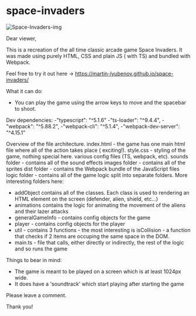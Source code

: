 # space-invaders

![Space-Invaders-img](https://github.com/martin-lyubenov/space-invaders/assets/52383146/58c7d81b-64dc-44d0-998e-463c6e5ce31c)

Dear viewer,

This is a recreation of the all time classic arcade game Space Invaders. It was made using purely HTML, CSS and plain JS ( with TS) and bundled with Webpack.

Feel free to try it out here -> https://martin-lyubenov.github.io/space-invaders/

What it can do:

- You can play the game using the arrow keys to move and the spacebar to shoot.

Dev dependencies:
-"typescript": "^5.1.6"
-"ts-loader": "^9.4.4",
-"webpack": "^5.88.2",
-"webpack-cli": "^5.1.4",
-"webpack-dev-server": "^4.15.1"

Overview of the file architecture.
index.html - the game has one main html file where all of the action takes place ( exciting!).
style.css - styling of the game, nothing special here.
various config files (TS, webpack, etc).
sounds folder - contains all of the sound effects
images folder - contains all of the sprites
dist folder - contains the Webpack bundle of the JavaScript files
logic folder - contains all of the game logic split into separate folders. More interesting folders here: 
- addObject contains all of the classes. Each class is used to rendering an HTML element on the screen (defender, alien, shield, etc...)
- animations contains the logic for animating the movement of the aliens and their lazer attacks
- generalGameInfo - contains config objects for the game
- player - contains config objects for the player
- util - contains 3 functions - the most interesting is isCollision - a function that checks if 2 items are occuping the same space in the DOM.
- main.ts - file that calls, either directly or indirectly, the rest of the logic and so runs the game

Things to bear in mind:

- The game is meant to be played on a screen which is at least 1024px wide.
- It does have a 'soundtrack' which start playing after starting the game

Please leave a comment.

Thank you!
